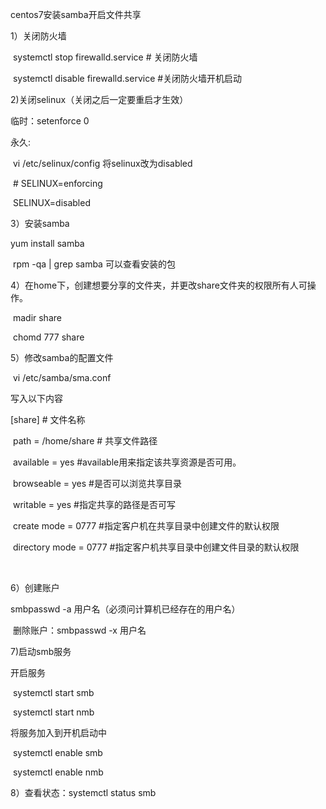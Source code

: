 centos7安装samba开启文件共享

1）关闭防火墙

​	systemctl stop firewalld.service	# 关闭防火墙

​	systemctl disable firewalld.service	#关闭防火墙开机启动

2)关闭selinux（关闭之后一定要重启才生效）

临时：setenforce 0

永久:

​	vi /etc/selinux/config  将selinux改为disabled

​	# SELINUX=enforcing

​	SELINUX=disabled

3）安装samba

yum install samba 

​	rpm -qa | grep samba 可以查看安装的包

4）在home下，创建想要分享的文件夹，并更改share文件夹的权限所有人可操作。

​	madir share

​	chomd 777 share

5）修改samba的配置文件

​	vi /etc/samba/sma.conf

写入以下内容

[share] # 文件名称

​	path = /home/share 	# 共享文件路径

​	available = yes		#available用来指定该共享资源是否可用。

​	browseable = yes		#是否可以浏览共享目录

​	writable = yes		#指定共享的路径是否可写

​	create mode = 0777	#指定客户机在共享目录中创建文件的默认权限

​	directory mode = 0777	#指定客户机共享目录中创建文件目录的默认权限

​	

6）创建账户

smbpasswd -a 用户名（必须问计算机已经存在的用户名） 

​	删除账户：smbpasswd -x 用户名

7)启动smb服务

开启服务

​	systemctl start smb 

​	systemctl start nmb

将服务加入到开机启动中

​	systemctl enable smb

​	systemctl enable nmb

8）查看状态：systemctl status smb